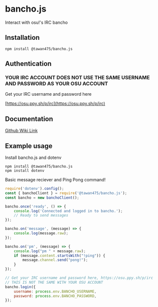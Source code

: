# bancho.js
 Interact with osu!'s IRC bancho
 
## Installation
```sh-session
npm install @tawan475/bancho.js
```

## Authentication
### **YOUR IRC ACCOUNT **DOES NOT** USE THE SAME USERNAME AND PASSWORD AS YOUR OSU ACCOUNT**

Get your IRC username and password here

[https://osu.ppy.sh/p/irc](https://osu.ppy.sh/p/irc)

## Documentation
[Github Wiki Link](https://github.com/tawan475/bancho.js/wiki)

## Example usage

Install bancho.js and dotenv

```sh-session
npm install @tawan475/bancho.js
npm install dotenv
```

Basic message reciever and Ping Pong command!

```js
require('dotenv').config();
const { banchoClient } = require('@tawan475/bancho.js');
const bancho = new banchoClient();

bancho.once('ready', () => {
    console.log('Connected and logged in to bancho.');
    // Ready to send messages
});

bancho.on('message', (message) => {
    console.log(message.raw);
});

bancho.on('pm', (message) => {
    console.log("pm " + message.raw);
    if (message.content.startsWith("!ping")) {
        message.channel.send("pong!");
    }
});

// Get your IRC username and password here, https://osu.ppy.sh/p/irc
// THIS IS NOT THE SAME WITH YOUR OSU ACCOUNT
bancho.login({
    username: process.env.BANCHO_USERNAME,
    password: process.env.BANCHO_PASSWORD,
});
```